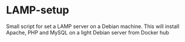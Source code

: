 # LAMP-setup
Small script for set a LAMP server on a Debian machine. This will install Apache, PHP and MySQL on a light Debian server from Docker hub
